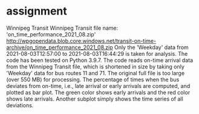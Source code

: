 # assignment
Winnipeg Transit
Winnipeg Transit file name: 'on_time_performance_2021_08.zip'
http://wpgopendata.blob.core.windows.net/transit-on-time-archive/on_time_performance_2021_08.zip
Only the 'Weekday' data from 2021-08-03T12:57:00 to 2021-08-03T16:44:29 is taken for analysis.
The code has been tested on Python 3.9.7.
The code reads on-time arrival data from the Winnipeg Transit file, which is shortened in size by taking only 'Weekday' data for bus routes 11 and 71. The original full file is too large (over 550 MB) for processing. The percentage of times when the bus deviates from on-time, i.e., late arrival or early arrivals are computed, and plotted as bar plot. The green color shows early arrivals and the red color shows late arrivals. Another subplot simply shows the time series of all deviations.
